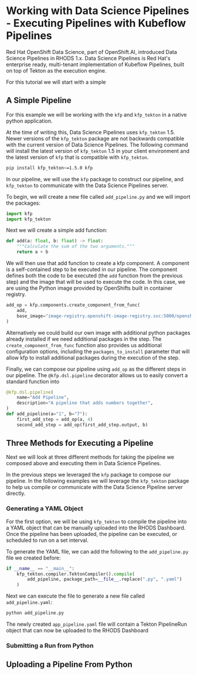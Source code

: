 # Working with Data Science Pipelines - Executing Pipelines with Kubeflow Pipelines

Red Hat OpenShift Data Science, part of OpenShift.AI, introduced Data Science Pipelines in RHODS 1.x.  Data Science Pipelines is Red Hat's enterprise ready, multi-tenant implementation of Kubeflow Pipelines, built on top of Tekton as the execution engine.

For this tutorial we will start with a simple 

## A Simple Pipeline

For this example we will be working with the `kfp` and `kfp_tekton` in a native python application.

At the time of writing this, Data Science Pipelines uses `kfp_tekton` 1.5.  Newer versions of the `kfp_tekton` package are not backwards compatible with the current version of Data Science Pipelines.  The following command will install the latest version of `kfp_tekton` 1.5 in your client environment and the latest version of `kfp` that is compatible with `kfp_tekton`.

```sh
pip install kfp_tekton~=1.5.0 kfp
```

In our pipeline, we will use the `kfp` package to construct our pipeline, and `kfp_tekton` to communicate with the Data Science Pipelines server.

To begin, we will create a new file called `add_pipeline.py` and we will import the packages:

```python
import kfp
import kfp_tekton
```

Next we will create a simple add function:

```python
def add(a: float, b: float) -> float:
    """Calculate the sum of the two arguments."""
    return a + b
```

We will then use that add function to create a kfp component.  A component is a self-contained step to be executed in our pipeline.  The component defines both the code to be executed (the `add` function from the previous step) and the image that will be used to execute the code.  In this case, we are using the Python image provided by OpenShifts built in container registry.  

```python
add_op = kfp.components.create_component_from_func(
    add,
    base_image="image-registry.openshift-image-registry.svc:5000/openshift/python:latest",
)
```

Alternatively we could build our own image with additional python packages already installed if we need additional packages in the step.  The `create_component_from_func` function also provides us additional configuration options, including the `packages_to_install` parameter that will allow kfp to install additional packages during the execution of the step.

Finally, we can compose our pipeline using `add_op` as the different steps in our pipeline.  The `@kfp.dsl.pipeline` decorator allows us to easily convert a standard function into 

```python
@kfp.dsl.pipeline(
    name="Add Pipeline",
    description="A pipeline that adds numbers together",
)
def add_pipeline(a="1", b="7"):
    first_add_step = add_op(a, 4)
    second_add_step = add_op(first_add_step.output, b)
```

## Three Methods for Executing a Pipeline

Next we will look at three different methods for taking the pipeline we composed above and executing them in Data Science Pipelines.

In the previous steps we leveraged the `kfp` package to compose our pipeline.  In the following examples we will leverage the `kfp_tekton` package to help us compile or communicate with the Data Science Pipeline server directly.

### Generating a YAML Object

For the first option, we will be using `kfp_tekton` to compile the pipeline into a YAML object that can be manually uploaded into the RHODS Dashboard.  Once the pipeline has been uploaded, the pipeline can be executed, or scheduled to run on a set interval.

To generate the YAML file, we can add the following to the `add_pipeline.py` file we created before:

```python
if __name__ == "__main__":
    kfp_tekton.compiler.TektonCompiler().compile(
        add_pipeline, package_path=__file__.replace(".py", ".yaml")
    )
```

Next we can execute the file to generate a new file called `add_pipeline.yaml`:

```sh
python add_pipeline.py
```

The newly created `app_pipeline.yaml` file will contain a Tekton PipelineRun object that can now be uploaded to the RHODS Dashboard

### Submitting a Run from Python

## Uploading a Pipeline From Python